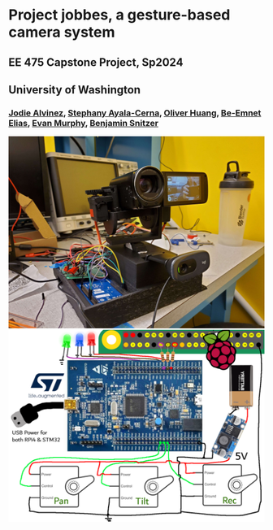 # Project jobbes, a gesture-based camera system
## EE 475 Capstone Project, Sp2024
## University of Washington

### [Jodie Alvinez](https://www.linkedin.com/in/jodiealvinez/), [Stephany Ayala-Cerna](https://www.linkedin.com/in/stephanyayala-cerna/), [Oliver Huang](https://www.linkedin.com/in/ohlbur/), [Be-Emnet Elias](https://www.linkedin.com/in/beliasn/), [Evan Murphy](https://www.linkedin.com/in/evan-murphy-uw-ee/), [Benjamin Snitzer](https://www.linkedin.com/in/bsnitzer/)

![Product](https://github.com/clowdur/jobbes/blob/main/img/jobbes.jpg?raw=true)
![Circuit](https://github.com/clowdur/jobbes/blob/main/img/system_jobbes.png?raw=true)


